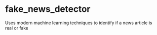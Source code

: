 # fake_news_detector
Uses modern machine learning techniques to identify if a news article is real or fake
